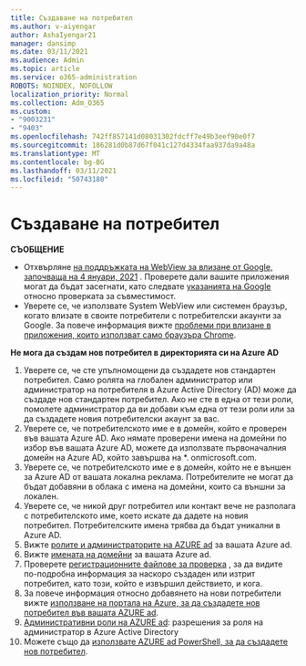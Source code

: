 ```yaml
---
title: Създаване на потребител
ms.author: v-aiyengar
author: AshaIyengar21
manager: dansimp
ms.date: 03/11/2021
ms.audience: Admin
ms.topic: article
ms.service: o365-administration
ROBOTS: NOINDEX, NOFOLLOW
localization_priority: Normal
ms.collection: Adm_O365
ms.custom:
- "9003231"
- "9403"
ms.openlocfilehash: 742ff857141d08031302fdcff7e49b3eef90e0f7
ms.sourcegitcommit: 186281d0b87d67f041c127d4334faa937da9a48a
ms.translationtype: MT
ms.contentlocale: bg-BG
ms.lasthandoff: 03/11/2021
ms.locfileid: "50743180"
---
```

# <a name="create-user"></a>Създаване на потребител

**СЪОБЩЕНИЕ**

- Отхвърляне [на поддръжката на WebView за влизане от Google, започваща на 4 януари, 2021](https://docs.microsoft.com/azure/active-directory/external-identities/google-federation#deprecation-of-webview-sign-in-support) . Проверете дали вашите приложения могат да бъдат засегнати, като следвате [указанията на Google](https://go.microsoft.com/fwlink/?linkid=2157323) относно проверката за съвместимост.
- Уверете се, че използвате System WebView или системен браузър, когато влизате в своите потребители с потребителски акаунти за Google. За повече информация вижте [проблеми при влизане в приложения, които използват само браузъра Chrome](https://docs.microsoft.com/office365/troubleshoot/miscellaneous/chrome-behavior-affects-applications).

**Не мога да създам нов потребител в директорията си на Azure AD**

1. Уверете се, че сте упълномощени да създадете нов стандартен потребител. Само ролята на глобален администратор или администратор на потребителя в Azure Active Directory (AD) може да създаде нов стандартен потребител. Ако не сте в една от тези роли, помолете администратор да ви добави към една от тези роли или за да създадете новия потребителски акаунт за вас.
1. Уверете се, че потребителското име е в домейн, който е проверен във вашата Azure AD. Ако нямате проверени имена на домейни по избор във вашата Azure AD, можете да използвате първоначалния домейн на Azure AD, който завършва на *. onmicrosoft.com.
1. Уверете се, че потребителското име е в домейн, който не е външен за Azure AD от вашата локална реклама. Потребителите не могат да бъдат добавяни в облака с имена на домейни, които са външни за локален.
1. Уверете се, че никой друг потребител или контакт вече не разполага с потребителското име, което искате да дадете на новия потребител. Потребителските имена трябва да бъдат уникални в Azure AD.
1. Вижте [ролите и администраторите на AZURE ad](https://portal.azure.com/#blade/Microsoft_AAD_IAM/ActiveDirectoryMenuBlade/RolesAndAdministrators) за вашата Azure ad.
1. Вижте [имената на домейни](https://portal.azure.com/#blade/Microsoft_AAD_IAM/ActiveDirectoryMenuBlade/RolesAndAdministrators) за вашата Azure ad.
1. Проверете [регистрационните файлове за проверка](https://portal.azure.com/#blade/Microsoft_AAD_IAM/ActiveDirectoryMenuBlade/RolesAndAdministrators) , за да видите по-подробна информация за наскоро създаден или изтрит потребител, като този, който е извършил действието, и кога.
1. За повече информация относно добавянето на нови потребители вижте [използване на портала на Azure, за да създадете нов потребител във вашата AZURE ad](/azure/active-directory/active-directory-users-create-azure-portal).
1. [Административни роли на AZURE ad](https://docs.microsoft.com/azure/active-directory/active-directory-assign-admin-roles): разрешения за роля на администратор в Azure Active Directory
1. Можете също да [използвате AZURE ad PowerShell, за да създадете нов потребител](https://docs.microsoft.com/powershell/module/azuread/new-azureaduser?view=azureadps-2.0).
